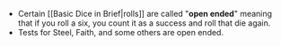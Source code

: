 - Certain [[Basic Dice in Brief|rolls]] are called "**open ended**" meaning that if you roll a six, you count it as a success and roll that die again.
- Tests for Steel, Faith, and some others are open ended. 